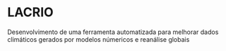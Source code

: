 # LACRIO
 Desenvolvimento de uma ferramenta automatizada para melhorar dados climáticos gerados por modelos númericos e reanálise globais